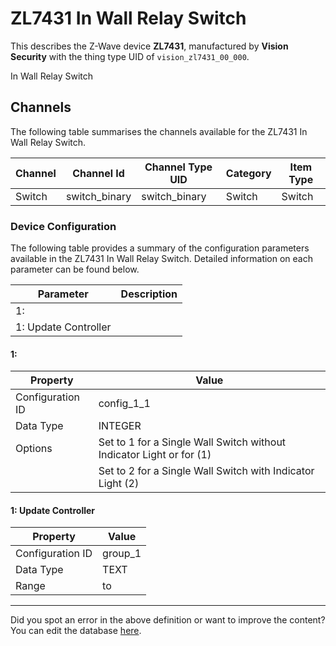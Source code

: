 
# ZL7431 In Wall Relay Switch

This describes the Z-Wave device **ZL7431**, manufactured by **Vision Security** with the thing type UID of ```vision_zl7431_00_000```. 

In Wall Relay Switch

## Channels
The following table summarises the channels available for the ZL7431 In Wall Relay Switch.

| Channel | Channel Id | Channel Type UID | Category | Item Type |
|---------|------------|------------------|----------|-----------|
| Switch | switch_binary | switch_binary | Switch | Switch |




### Device Configuration
The following table provides a summary of the configuration parameters available in the ZL7431 In Wall Relay Switch.
Detailed information on each parameter can be found below.

| Parameter   | Description |
|-------------|-------------|
| 1:  |  |
| 1: Update Controller |  |




#### 1: 




| Property         | Value    |
|------------------|----------|
| Configuration ID | config_1_1 |
| Data Type        | INTEGER || Default Value | 1 |
| Options | Set to 1 for a Single Wall Switch without Indicator Light or for (1) |
|  | Set to 2 for a Single Wall Switch with Indicator Light (2) |






#### 1: Update Controller




| Property         | Value    |
|------------------|----------|
| Configuration ID | group_1 |
| Data Type        | TEXT |
| Range |  to  |






---

Did you spot an error in the above definition or want to improve the content?
You can edit the database [here](http://www.cd-jackson.com/index.php/zwave/zwave-device-database/zwave-device-list/devicesummary/111).

